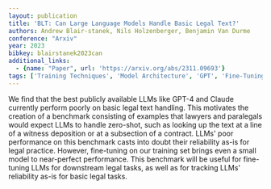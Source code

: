 ```yaml
---
layout: publication
title: 'BLT: Can Large Language Models Handle Basic Legal Text?'
authors: Andrew Blair-stanek, Nils Holzenberger, Benjamin Van Durme
conference: "Arxiv"
year: 2023
bibkey: blairstanek2023can
additional_links:
  - {name: "Paper", url: 'https://arxiv.org/abs/2311.09693'}
tags: ['Training Techniques', 'Model Architecture', 'GPT', 'Fine-Tuning', 'Reinforcement Learning', 'Pretraining Methods']
---
```

We find that the best publicly available LLMs like GPT-4 and Claude currently
perform poorly on basic legal text handling. This motivates the creation of a
benchmark consisting of examples that lawyers and paralegals would expect LLMs
to handle zero-shot, such as looking up the text at a line of a witness
deposition or at a subsection of a contract. LLMs' poor performance on this
benchmark casts into doubt their reliability as-is for legal practice. However,
fine-tuning on our training set brings even a small model to near-perfect
performance. This benchmark will be useful for fine-tuning LLMs for downstream
legal tasks, as well as for tracking LLMs' reliability as-is for basic legal
tasks.
